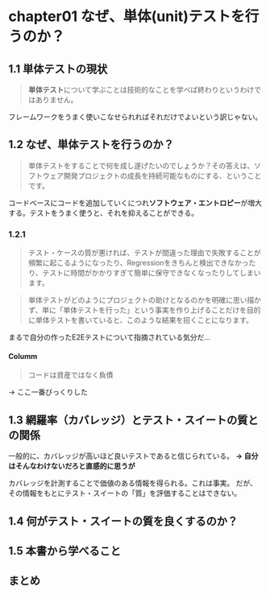 # chapter01 なぜ、単体(unit)テストを行うのか？

## 1.1 単体テストの現状
> **単体テスト**について学ぶことは技術的なことを学べば終わりというわけではありません。

フレームワークをうまく使いこなせられればそれだけでよいという訳じゃない。

## 1.2 なぜ、単体テストを行うのか？
> 単体テストをすることで何を成し遂げたいのでしょうか？その答えは、ソフトウェア開発プロジェクトの成長を持続可能なものにする、ということです。

コードベースにコードを追加していくにつれ**ソフトウェア・エントロピー**が増大する。テストをうまく使うと、それを抑えることができる。

### 1.2.1
> テスト・ケースの質が悪ければ、テストが間違った理由で失敗することが頻繁に起こるようになったり、Regressionをきちんと検出できなかったり、テストに時間がかかりすぎて簡単に保守できなくなったりしてしまいます。

> 単体テストがどのようにプロジェクトの助けとなるのかを明確に思い描かず、単に「単体テストを行った」という事実を作り上げることだけを目的に単体テストを書いていると、このような結果を招くことになります。

まるで自分の作ったE2Eテストについて指摘されている気分だ...

#### Columm
> コードは資産ではなく負債

→ ここ一番びっくりした

## 1.3 網羅率（カバレッジ）とテスト・スイートの質との関係
一般的に、カバレッジが高いほど良いテストであると信じられている。 
**→ 自分はそんなわけないだろと直感的に思うが**

カバレッジを計測することで価値のある情報を得られる。これは事実。
だが、その情報をもとにテスト・スイートの「質」を評価することはできない。


## 1.4 何がテスト・スイートの質を良くするのか？

## 1.5 本書から学べること

## まとめ
